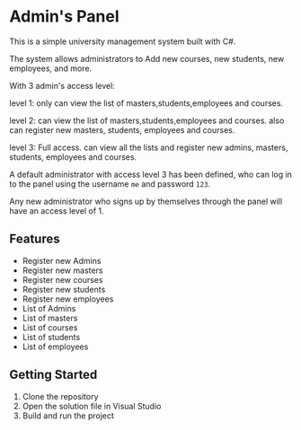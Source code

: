 # Admin's Panel

This is a simple university management system built with C#.

The system allows administrators to Add new courses, new students, new employees, and more.


With 3 admin's access level:


level 1: only can view the list of masters,students,employees and courses.


level 2: can view the list of masters,students,employees and courses. also can register new masters, students, employees and courses.


level 3: Full access. can view all the lists and register new admins, masters, students, employees and courses.


A default administrator with access level 3 has been defined, who can log in to the panel using the username `me` and password `123`.


Any new administrator who signs up by themselves through the panel will have an access level of 1.


## Features

- Register new Admins
- Register new masters
- Register new courses
- Register new students
- Register new employees
- List of Admins
- List of masters
- List of courses
- List of students
- List of employees

## Getting Started
1. Clone the repository
2. Open the solution file in Visual Studio
3. Build and run the project

